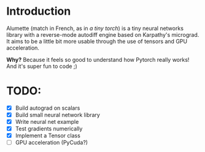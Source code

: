 # Introduction

Alumette (match in French, as in *a tiny torch*) is a tiny neural networks library with a reverse-mode autodiff engine based on Karpathy's
micrograd. It aims to be a little bit more usable through the use of tensors and GPU acceleration.

**Why?** Because it feels so good to understand how Pytorch really works! And it's super fun to
code ;)

# TODO:

- [x] Build autograd on scalars
- [x] Build small neural network library
- [x] Write neural net example
- [x] Test gradients numerically
- [x] Implement a Tensor class
- [ ] GPU acceleration (PyCuda?)

